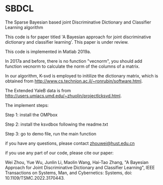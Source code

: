 # SBDCL
The Sparse Bayesian based joint Discriminative Dictionary and Classifier Learning algorithm

This code is for paper titled 'A Bayesian approach for joint discriminative dictionary and classifier learning'. This paper is under review. 

This code is implemented in Matlab 2019a.

In 2017a and before, there is no function "vecnorm", you should add function vecnorm to calculate the norm of the columns of a matrix.

In our algorithm, K-svd is employed to initilize the dictionary matrix, which is obtained from http://www.cs.technion.ac.il/~ronrubin/software.html. 

The Extended YaleB data is from http://users.umiacs.umd.edu/~zhuolin/projectlcksvd.html. 

The implement steps: 

Step 1: install the OMPbox  

Step 2: install the ksvdbox following the readme.txt 

Step 3: go to demo file, run the main function 

if you have any questions, please contact zhouwei@hust.edu.cn 

if you use any part of our code, please cite our paper:

  Wei Zhou, Yue Wu, Junlin Li, Maolin Wang, Hai-Tao Zhang,
 "A Bayesian Approach for Joint Discriminative Dictionary and Classifier  Learning", 
 IEEE Transactions on Systems, Man, and Cybernetics: Systems, doi: 10.1109/TSMC.2022.3170443.
